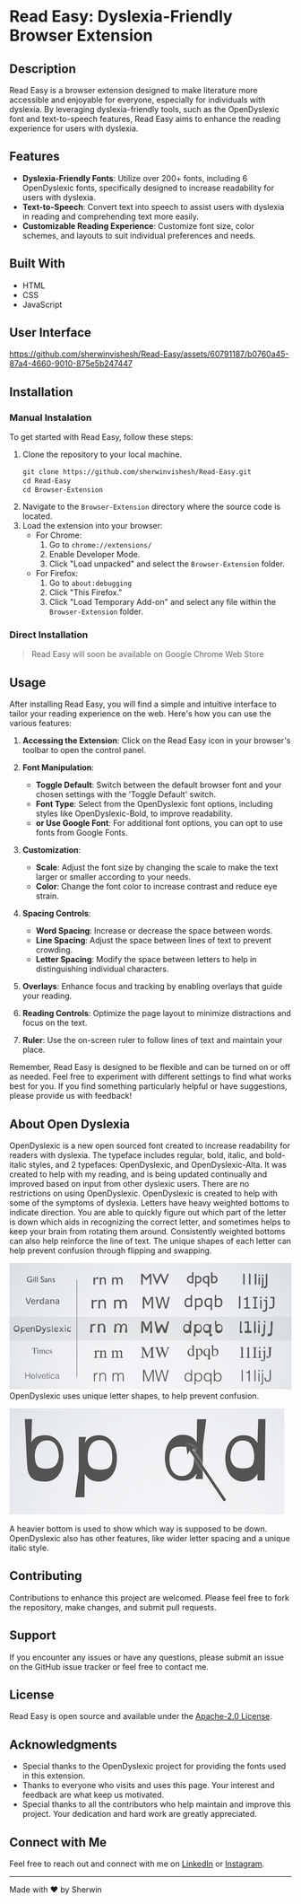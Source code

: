 # Read Easy: Dyslexia-Friendly Browser Extension

## Description

Read Easy is a browser extension designed to make literature more accessible and enjoyable for everyone, especially for individuals with dyslexia. By leveraging dyslexia-friendly tools, such as the OpenDyslexic font and text-to-speech features, Read Easy aims to enhance the reading experience for users with dyslexia.

## Features

- **Dyslexia-Friendly Fonts**: Utilize over 200+ fonts, including 6 OpenDyslexic fonts, specifically designed to increase readability for users with dyslexia.
- **Text-to-Speech**: Convert text into speech to assist users with dyslexia in reading and comprehending text more easily.
- **Customizable Reading Experience**: Customize font size, color schemes, and layouts to suit individual preferences and needs.

## Built With

- HTML
- CSS
- JavaScript

## User Interface



https://github.com/sherwinvishesh/Read-Easy/assets/60791187/b0760a45-87a4-4660-9010-875e5b247447



## Installation

### Manual Instalation
To get started with Read Easy, follow these steps:

1. Clone the repository to your local machine.
   ```
   git clone https://github.com/sherwinvishesh/Read-Easy.git
   cd Read-Easy
   cd Browser-Extension
   ```
2. Navigate to the `Browser-Extension` directory where the source code is located.
3. Load the extension into your browser:
   - For Chrome:
     1. Go to `chrome://extensions/`
     2. Enable Developer Mode.
     3. Click "Load unpacked" and select the `Browser-Extension` folder.
   - For Firefox:
     1. Go to `about:debugging`
     2. Click "This Firefox."
     3. Click "Load Temporary Add-on" and select any file within the `Browser-Extension` folder.

### Direct Installation
> Read Easy will soon be available on Google Chrome Web Store

## Usage

After installing Read Easy, you will find a simple and intuitive interface to tailor your reading experience on the web. Here's how you can use the various features:

1. **Accessing the Extension**: Click on the Read Easy icon in your browser's toolbar to open the control panel.

2. **Font Manipulation**: 
   - **Toggle Default**: Switch between the default browser font and your chosen settings with the 'Toggle Default' switch.
   - **Font Type**: Select from the OpenDyslexic font options, including styles like OpenDyslexic-Bold, to improve readability.
   - **or Use Google Font**: For additional font options, you can opt to use fonts from Google Fonts.

3. **Customization**: 
   - **Scale**: Adjust the font size by changing the scale to make the text larger or smaller according to your needs.
   - **Color**: Change the font color to increase contrast and reduce eye strain.

4. **Spacing Controls**: 
   - **Word Spacing**: Increase or decrease the space between words.
   - **Line Spacing**: Adjust the space between lines of text to prevent crowding.
   - **Letter Spacing**: Modify the space between letters to help in distinguishing individual characters.

5. **Overlays**: Enhance focus and tracking by enabling overlays that guide your reading.

6. **Reading Controls**: Optimize the page layout to minimize distractions and focus on the text.

7. **Ruler**: Use the on-screen ruler to follow lines of text and maintain your place.

Remember, Read Easy is designed to be flexible and can be turned on or off as needed. Feel free to experiment with different settings to find what works best for you. If you find something particularly helpful or have suggestions, please provide us with feedback!



## About Open Dyslexia
OpenDyslexic is a new open sourced font created to increase readability for readers with dyslexia. The typeface includes regular, bold, italic, and bold-italic styles, and 2 typefaces: OpenDyslexic, and OpenDyslexic-Alta. It was created to help with my reading, and is being updated continually and improved based on input from other dyslexic users. There are no restrictions on using OpenDyslexic. OpenDyslexic is created to help with some of the symptoms of dyslexia. Letters have heavy weighted bottoms to indicate direction. You are able to quickly figure out which part of the letter is down which aids in recognizing the correct letter, and sometimes helps to keep your brain from rotating them around. Consistently weighted bottoms can also help reinforce the line of text. The unique shapes of each letter can help prevent confusion through flipping and swapping. 

![FC1](/Public/font-compare.png)
OpenDyslexic uses unique letter shapes, to help prevent confusion.

![FC2](/Public/rotate.png)

A heavier bottom is used to show which way is supposed to be down. OpenDyslexic also has other features, like wider letter spacing and a unique italic style.



## Contributing

Contributions to enhance this project are welcomed. Please feel free to fork the repository, make changes, and submit pull requests.

## Support

If you encounter any issues or have any questions, please submit an issue on the GitHub issue tracker or feel free to contact me.


## License

Read Easy is open source and available under the [Apache-2.0 License](LICENSE).

## Acknowledgments

- Special thanks to the OpenDyslexic project for providing the fonts used in this extension.
- Thanks to everyone who visits and uses this page. Your interest and feedback are what keep us motivated.
- Special thanks to all the contributors who help maintain and improve this project. Your dedication and hard work are greatly appreciated.

## Connect with Me

Feel free to reach out and connect with me on [LinkedIn](https://www.linkedin.com/in/sherwinvishesh) or [Instagram](https://www.instagram.com/sherwinvishesh/).

---

Made with ❤️ by Sherwin
